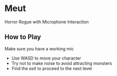 # Meut
Horror Rogue with Microphone Interaction

## How to Play
Make sure you have a working mic
 - Use WASD to move your character
 - Try not to make noise to avoid attracting monsters
 - Find the exit to proceed to the next level
